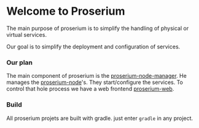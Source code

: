 # Welcome to Proserium
The main purpose of proserium is to simplify the handling of physical or virtual services.

Our goal is to simplify the deployment and configuration of services.

### Our plan
The main component of proserium is the [proserium-node-manager](https://github.com/proserium/proserium-node-manager). He manages the [proserium-node](https://github.com/proserium/proserium-node)'s. They start/configure the services.  To control that hole process we have a web frontend [proserium-web](https://github.com/proserium/proserium-web).

### Build
All proserium projets are built with gradle. 
just enter `gradle` in any project.